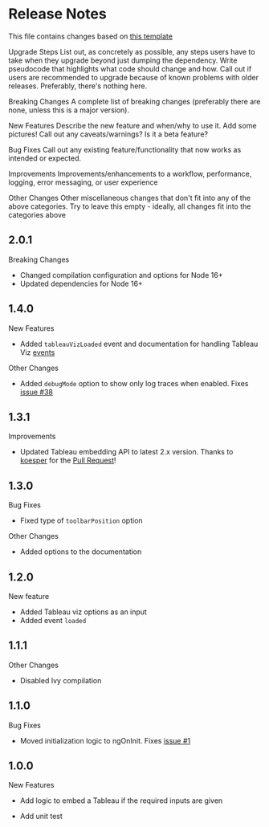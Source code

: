 # Release Notes

This file contains changes based on [this template](https://github.com/palantir/plottable/wiki/Release-Notes-Template)

Upgrade Steps
List out, as concretely as possible, any steps users have to take when they upgrade beyond just dumping the dependency.
Write pseudocode that highlights what code should change and how.
Call out if users are recommended to upgrade because of known problems with older releases.
Preferably, there's nothing here.

Breaking Changes
A complete list of breaking changes (preferably there are none, unless this is a major version).

New Features
Describe the new feature and when/why to use it. Add some pictures! Call out any caveats/warnings? Is it a beta feature?

Bug Fixes
Call out any existing feature/functionality that now works as intended or expected.

Improvements
Improvements/enhancements to a workflow, performance, logging, error messaging, or user experience

Other Changes
Other miscellaneous changes that don't fit into any of the above categories. Try to leave this empty - ideally, all changes fit into the categories above

## 2.0.1

Breaking Changes

- Changed compilation configuration and options for Node 16+
- Updated dependencies for Node 16+

## 1.4.0

New Features

- Added `tableauVizLoaded` event and documentation for handling Tableau Viz [events](https://help.tableau.com/current/api/js_api/en-us/JavaScriptAPI/js_api_ref.htm#viz_event_classes)

Other Changes

- Added `debugMode` option to show only log traces when enabled. Fixes [issue #38](https://github.com/nfqsolutions/ngx-tableau/issues/38)

## 1.3.1

Improvements

- Updated Tableau embedding API to latest 2.x version. Thanks to [koesper](https://github.com/koesper) for the [Pull Request](https://github.com/nfqsolutions/ngx-tableau/pull/34)!

## 1.3.0

Bug Fixes

- Fixed type of `toolbarPosition` option

Other Changes

- Added options to the documentation

## 1.2.0

New feature

- Added Tableau viz options as an input
- Added event `loaded`

## 1.1.1

Other Changes

- Disabled Ivy compilation

## 1.1.0

Bug Fixes

- Moved initialization logic to ngOnInit. Fixes [issue #1](https://github.com/nfqsolutions/ngx-tableau/issues/1)

## 1.0.0

New Features

- Add logic to embed a Tableau if the required inputs are given

- Add unit test
